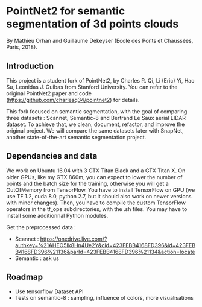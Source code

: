 # PointNet2 for semantic segmentation of 3d points clouds
By Mathieu Orhan and Guillaume Dekeyser (Ecole des Ponts et Chaussées, Paris, 2018).

## Introduction
This project is a student fork of PointNet2, by Charles R. Qi, Li (Eric) Yi, Hao Su, Leonidas J. Guibas from Stanford University.
You can refer to the original PointNet2 paper and code (https://github.com/charlesq34/pointnet2) for details.

This fork focused on semantic segmentation, with the goal of comparing three datasets : Scannet, Semantic-8 and Bertrand Le Saux aerial LIDAR dataset.
To achieve that, we clean, document, refactor, and improve the original project. 
We will compare the same datasets later with SnapNet, another state-of-the-art semantic segmentation project.

## Dependancies and data
We work on Ubuntu 16.04 with 3 GTX Titan Black and a GTX Titan X. On older GPUs, like my GTX 860m, you can expect to lower the number of points and the batch size for the training, otherwise you will get a OutOfMemory from TensorFlow.
You have to install TensorFlow on GPU (we use TF 1.2, cuda 8.0, python 2.7, but it should also work on newer versions with minor changes). Then, you have to compile the custom TensorFlow operators in the tf_ops subdirectories, with the .sh files. You may have to install some additionnal Python modules.

Get the preprocessed data :
- Scannet : https://onedrive.live.com/?authkey=%21AHEO5Ik8Hn4Ue2Y&cid=423FEBB4168FD396&id=423FEBB4168FD396%21136&parId=423FEBB4168FD396%21134&action=locate
- Semantic : ask us

## Roadmap
- Use tensorflow Dataset API
- Tests on semantic-8 : sampling, influence of colors, more visualisations
